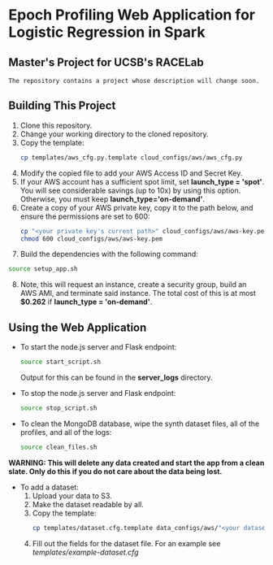 # Epoch Profiling Web Application for Logistic Regression in Spark
## Master's Project for UCSB's RACELab

    The repository contains a project whose description will change soon.

## Building This Project

1. Clone this repository.
2. Change your working directory to the cloned repository.
3. Copy the template: 
    ```bash
    cp templates/aws_cfg.py.template cloud_configs/aws/aws_cfg.py
    ```
4. Modify the copied file to add your AWS Access ID and Secret Key.
5. If your AWS account has a sufficient spot limit, set **launch_type = 'spot'**.  You will see considerable savings (up to 10x) by using this option.  Otherwise, you must keep **launch_type='on-demand'**.
6. Create a copy of your AWS private key, copy it to the path below, and ensure the permissions are set to 600:
    ```bash
    cp "<your private key's current path>" cloud_configs/aws/aws-key.pem
    chmod 600 cloud_configs/aws/aws-key.pem
    ```
7. Build the dependencies with the following command:

```bash
source setup_app.sh
```

8. Note, this will request an instance, create a security group, build an AWS AMI, and terminate said instance.  The total cost of this is at most **$0.262** if **launch_type = 'on-demand'**.

## Using the Web Application

+ To start the node.js server and Flask endpoint:

    ```bash
    source start_script.sh
    ```

    Output for this can be found in the **server_logs** directory.

+ To stop the node.js server and Flask endpoint:

    ```bash
    source stop_script.sh
    ```

+ To clean the MongoDB database, wipe the synth dataset files, all of the profiles, and all of the logs:

    ```bash
    source clean_files.sh
    ```

**WARNING: This will delete any data created and start the app from a clean slate.  Only do this if you do not care about the data being lost.**

+ To add a dataset:
    1. Upload your data to S3.
    2. Make the dataset readable by all.
    3. Copy the template:
        ```bash
        cp templates/dataset.cfg.template data_configs/aws/"<your dataset's name>".cfg
        ```
    4. Fill out the fields for the dataset file.  For an example see _templates/example-dataset.cfg_

